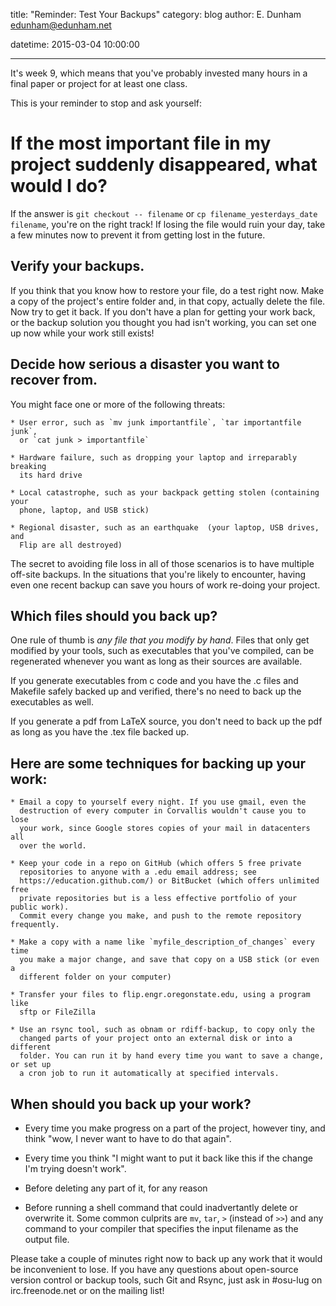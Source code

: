 title: "Reminder: Test Your Backups"
category: blog
author: E. Dunham <edunham@edunham.net>

datetime: 2015-03-04 10:00:00

---

It's week 9, which means that you've probably invested many hours in a final
paper or project for at least one class. 

This is your reminder to stop and ask yourself: 
    
# If the most important file in my project suddenly disappeared, what would I do?  

If the answer is `git checkout -- filename` or `cp filename_yesterdays_date
filename`, you're on the right track! If losing the file would ruin your day,
take a few minutes now to prevent it from getting lost in the future. 

## Verify your backups.

If you think that you know how to restore your file, do a test right now. Make
a copy of the project's entire folder and, in that copy, actually delete the
file. Now try to get it back.  If you don't have a plan for getting your work
back, or the backup solution you thought you had isn't working, you can set
one up now while your work still exists! 

## Decide how serious a disaster you want to recover from. 

You might face one or more of the following threats: 
    
    * User error, such as `mv junk importantfile`, `tar importantfile junk`,
      or `cat junk > importantfile`

    * Hardware failure, such as dropping your laptop and irreparably breaking
      its hard drive

    * Local catastrophe, such as your backpack getting stolen (containing your
      phone, laptop, and USB stick)

    * Regional disaster, such as an earthquake  (your laptop, USB drives, and
      Flip are all destroyed)
    
The secret to avoiding file loss in all of those scenarios is to have multiple
off-site backups. In the situations that you're likely to encounter, having
even one recent backup can save you hours of work re-doing your project. 

## Which files should you back up?

One rule of thumb is *any file that you modify by hand*. Files that only get
modified by your tools, such as executables that you've compiled, can be
regenerated whenever you want as long as their sources are available.

If you generate executables from c code and you have the .c files and Makefile
safely backed up and verified, there's no need to back up the executables as
well.

If you generate a pdf from LaTeX source, you don't need to back up the pdf as
long as you have the .tex file backed up.

## Here are some techniques for backing up your work: 
    
    * Email a copy to yourself every night. If you use gmail, even the
      destruction of every computer in Corvallis wouldn't cause you to lose
      your work, since Google stores copies of your mail in datacenters all 
      over the world. 

    * Keep your code in a repo on GitHub (which offers 5 free private
      repositories to anyone with a .edu email address; see
      https://education.github.com/) or BitBucket (which offers unlimited free
      private repositories but is a less effective portfolio of your public work).
      Commit every change you make, and push to the remote repository frequently. 

    * Make a copy with a name like `myfile_description_of_changes` every time
      you make a major change, and save that copy on a USB stick (or even a
      different folder on your computer)

    * Transfer your files to flip.engr.oregonstate.edu, using a program like
      sftp or FileZilla

    * Use an rsync tool, such as obnam or rdiff-backup, to copy only the
      changed parts of your project onto an external disk or into a different
      folder. You can run it by hand every time you want to save a change, or set up
      a cron job to run it automatically at specified intervals.

## When should you back up your work? 

* Every time you make progress on a part of the project, however tiny, and
  think "wow, I never want to have to do that again". 

* Every time you think "I might want to put it back like this if the change
  I'm trying doesn't work". 

* Before deleting any part of it, for any reason

* Before running a shell command that could inadvertantly delete or overwrite
  it. Some common culprits are `mv`, `tar`, `>` (instead of `>>`) and any
  command to your compiler that specifies the input filename as the output file. 

Please take a couple of minutes right now to back up any work that it would be
inconvenient to lose. If you have any questions about open-source version
control or backup tools, such Git and Rsync, just ask in #osu-lug on
irc.freenode.net or on the mailing list!

